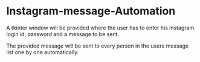 # Instagram-message-Automation

A tkinter window will be provided where the user has 
to enter his instagram login id, password and a message 
to be sent.

The provided message will be sent to every person in the users 
message list one by one automatically.
